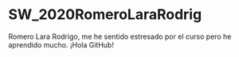 # SW_2020RomeroLaraRodrig
Romero Lara Rodrigo, me he sentido estresado por el curso pero he aprendido mucho. ¡Hola GitHub!
